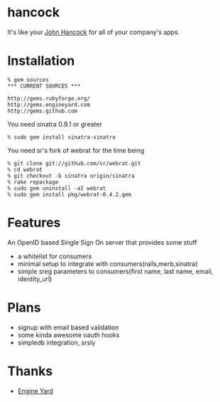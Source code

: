 hancock
=======

It's like your [John Hancock][johnhancock] for all of your company's apps.

Installation
============
    % gem sources
    *** CURRENT SOURCES ***

    http://gems.rubyforge.org/
    http://gems.engineyard.com
    http://gems.github.com

You need sinatra 0.9.1 or greater

    % sudo gem install sinatra-sinatra

You need sr's fork of webrat for the time being

    % git clone git://github.com/sr/webrat.git
    % cd webrat
    % git checkout -b sinatra origin/sinatra
    % rake repackage
    % sudo gem uninstall -aI webrat
    % sudo gem install pkg/webrat-0.4.2.gem


Features
========
An OpenID based Single Sign On server that provides some stuff

* a whitelist for consumers
* minimal setup to integrate with consumers(rails,merb,sinatra)
* simple sreg parameters to consumers(first name, last name, email, identity_url)

Plans
=====
* signup with email based validation
* some kinda awesome oauth hooks
* simpledb integration, srsly

Thanks
======
* [Engine Yard][ey]

[johnhancock]: http://www.urbandictionary.com/define.php?term=john+hancock
[ey]: http://www.engineyard.com/
